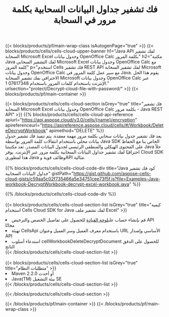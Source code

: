 ﻿---
title:  فك تشفير جداول البيانات السحابية بكلمة مرور في السحابة
description:  واجهات برمجة التطبيقات السحابية ومجموعات SDK لـ Microsoft Excel وفك تشفير OpenOffice Calc باستخدام كلمة المرور على الملفات السحابية. فك تشفير جداول البيانات السحابية بواسطة السحابة Cells API. تدعم SDK أنواع لغات التطوير. وهي تشمل Android وC# وGo وJava وNodeJS وPerl وPHP وPython وRuby وswift.
---
{{< blocks/products/pf/main-wrap-class isAutogenPage="true" >}}
{{< blocks/products/cells/cells-cloud-upper-banner h1="Java API لفك تشفير السحابة Microsoft Excel وجدول بيانات OpenOffice Calc بكلمة المرور" h2="مكتبة Java لفك التشفير السحابي Microsoft Excel وجدول بيانات OpenOffice Calc مع كلمة المرور" p="استخدم Cells فك تشفير REST API لفك تشفير السحابة Microsoft وجدول بيانات OpenOffice Calc مع سير عمل كلمة المرور في Java. يقوم هذا الحل الاحترافي بفك تشفير السحابة Microsoft وجدول بيانات OpenOffice Calc عبر الإنترنت باستخدام كلمات المرور باستخدام 07617348 1." urlsection="protect/Decrypt-cloud-file-with-password/" >}}
{{< blocks/products/pf/main-container >}}

{{< blocks/products/cells/cells-cloud-section isGrey="true" title="فك تشفير السحابة Microsoft Excel وجدول بيانات OpenOffice Calc بكلمة مرور - Java REST API" >}}
{{% blocks/products/cells/cells-cloud-api-reference apiurl="https://api.aspose.cloud/v3.0/cells/{name}/encryption" apireferenceurl="https://apireference.aspose.cloud/cells/#/Workbook/DeleteDecryptWorkbook" apimethod="DELETE" %}}
<br/>
يعد فك تشفير جدول بيانات سحابي بكلمة مرور مهمة معقدة. يتم تنفيذ فك تشفير جدول بيانات محلي باستخدام انتقالات كلمة المرور بواسطة Java SDK الخاص بنا مع الحفاظ على المحتوى الهيكلي والمنطقي الرئيسي لجدول البيانات المصدر. تعد مكتبتنا Java حلاً احترافيًا لفك تشفير جداول البيانات السحابية بكلمة مرور عبر الإنترنت. يوفر Cloud SDK هذا لمطوري Java وظائف قوية وAPI مثالية.
<br/>
<br/>
{{% blocks/products/cells/cells-cloud-code-div title="Java كود فك تشفير جداول البيانات السحابية" gistPath="https://gist.github.com/aspose-cells-cloud-gists/c59aa5c02f735466a5e34751cee73f5f.js?file=Examples-Java-workbook-DecryptWorkbook-decrypt-excel-workbook.java" %}}
  
{{% /blocks/products/cells/cells-cloud-code-div %}}
<br/>
<br/>
{{< blocks/products/cells/cells-cloud-section-list isGrey="true" title="كيفية استخدام Cells Cloud SDK for Java لفك تشفير ملف Excel" >}}
<li> قم بإنشاء حساب على<a href="https://dashboard.aspose.cloud/">لوحة القيادة</a> للحصول على تفاصيل الحصص والترخيص API مجانًا</li>
<li>تهيئة CellsApi باستخدام معرف العميل وسر العميل وعنوان URL الأساسي وإصدار API</li>
<li>استدعاء أسلوب cellWorkbookDeleteDecryptDocument للحصول على الدفق الناتج</li>
{{< /blocks/products/cells/cells-cloud-section-list >}}
<br/>
<br/>
{{< blocks/products/cells/cells-cloud-section-list isGrey="true" title="متطلبات النظام" >}}
<li>Maven 2.2.0 أو أحدث</li>
<li>Java(TM) بيئة التشغيل SE</li>
{{< /blocks/products/cells/cells-cloud-section-list >}}

{{< /blocks/products/cells/cells-cloud-section >}}

{{< /blocks/products/pf/main-container >}}
{{< /blocks/products/pf/main-wrap-class >}}
